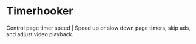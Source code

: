 # Timerhooker
Control page timer speed | Speed up or slow down page timers, skip ads, and adjust video playback.
